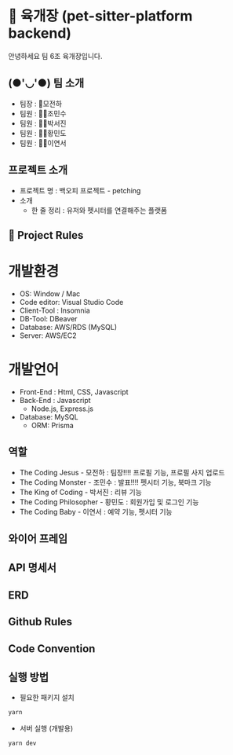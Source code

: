 # 🍜 육개장 (pet-sitter-platform backend)

안녕하세요 팀 6조 육개장입니다.

## (●'◡'●) 팀 소개
- 팀장 : 🫅모전하
- 팀원 : 👨‍🎓조민수
- 팀원 : 👩‍🎓박서진
- 팀원 : 👨‍🎓황민도
- 팀원 : 👩‍🎓이연서

## 프로젝트 소개
 - 프로젝트 명 : 백오피 프로젝트 - petching
 - 소개
    - 한 줄 정리 : 유저와 펫시터를 연결해주는 플랫폼

## 🚦 Project Rules

 # 개발환경
 - OS: Window / Mac
 - Code editor: Visual Studio Code
 - Client-Tool : Insomnia
 - DB-Tool: DBeaver
 - Database: AWS/RDS (MySQL)
 - Server: AWS/EC2

 # 개발언어
 - Front-End : Html, CSS, Javascript
 - Back-End : Javascript
    - Node.js, Express.js
 - Database: MySQL
    - ORM: Prisma
 
## 역할
- The Coding Jesus        - 모전하 : 팀장!!!! 프로필 기능, 프로필 사지 업로드
- The Coding Monster          - 조민수 : 발표!!!! 펫시터 기능, 북마크 기능
- The King of Coding      - 박서진 : 리뷰 기능
- The Coding Philosopher  - 황민도 : 회원가입 및 로그인 기능
- The Coding Baby         - 이연서 : 예약 기능, 펫시터 기능


## 와이어 프레임 



## API 명세서




## ERD


## Github Rules


## Code Convention



## 실행 방법

- 필요한 패키지 설치

```sh
yarn
```

- 서버 실행 (개발용)

```sh
yarn dev
```
